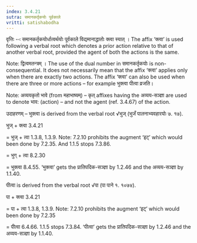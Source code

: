 ```yaml
---
index: 3.4.21
sutra: समानकर्तृकयोः पूर्वकाले
vritti: satishabodha
---
```






वृत्तिः --ः समानकर्तृकयोर्धात्‍वर्थयोः पूर्वकाले विद्यमानाद्धातोः क्‍त्‍वा स्‍यात् । The affix ‘क्‍त्‍वा’ is used following a verbal root which denotes a prior action relative to that of another verbal root, provided the agent of both the actions is the same.

Note: द्वित्‍वमतन्‍त्रम् । The use of the dual number in समानकर्तृकयोः is non-consequential. It does not necessarily mean that the affix ‘क्‍त्‍वा’ applies only when there are exactly two actions. The affix ‘क्‍त्‍वा’ can also be used when there are three or more actions – for example भुक्‍त्‍वा पीत्‍वा व्रजति।

Note: अव्ययकृतो भावे (from महाभाष्यम्) – कृत् affixes having the अव्यय-सञ्ज्ञा are used to denote भाव: (action) – and not the agent (ref. 3.4.67) of the action.


उदाहरणम् – भुक्‍त्‍वा is derived from the verbal root √भुज् (भुजँ पालनाभ्यवहारयोः ७. १७).


भुज् + क्त्वा 3.4.21

= भुज् + त्वा 1.3.8, 1.3.9. Note: 7.2.10 prohibits the augment ‘इट्’ which would been done by 7.2.35. And 1.1.5 stops 7.3.86.

= भुग् + त्वा 8.2.30

= भुक्‍त्‍वा 8.4.55. ‘भुक्‍त्‍वा’ gets the प्रातिपदिक-सञ्ज्ञा by 1.2.46 and the अव्यय-सञ्ज्ञा by 1.1.40.


पीत्‍वा is derived from the verbal root √पा (पा पाने १. १०७४).


पा + क्त्वा 3.4.21

= पा + त्वा 1.3.8, 1.3.9. Note: 7.2.10 prohibits the augment ‘इट्’ which would been done by 7.2.35

= पीत्‍वा 6.4.66. 1.1.5 stops 7.3.84. ‘पीत्‍वा’ gets the प्रातिपदिक-सञ्ज्ञा by 1.2.46 and the अव्यय-सञ्ज्ञा by 1.1.40.

